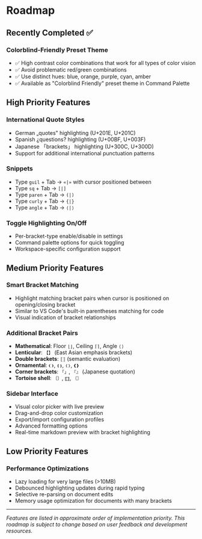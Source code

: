 # Roadmap

## Recently Completed ✅

### Colorblind-Friendly Preset Theme
- ✅ High contrast color combinations that work for all types of color vision
- ✅ Avoid problematic red/green combinations  
- ✅ Use distinct hues: blue, orange, purple, cyan, amber
- ✅ Available as "Colorblind Friendly" preset theme in Command Palette

## High Priority Features

### International Quote Styles
- German „quotes" highlighting (U+201E, U+201C)
- Spanish ¿questions? highlighting (U+00BF, U+003F)  
- Japanese 「brackets」 highlighting (U+300C, U+300D)
- Support for additional international punctuation patterns

### Snippets
- Type `guil` + Tab → `«|»` with cursor positioned between
- Type `sq` + Tab → `[|]`
- Type `paren` + Tab → `(|)`
- Type `curly` + Tab → `{|}`
- Type `angle` + Tab → `⟨|⟩`

### Toggle Highlighting On/Off
- Per-bracket-type enable/disable in settings
- Command palette options for quick toggling
- Workspace-specific configuration support

## Medium Priority Features

### Smart Bracket Matching
- Highlight matching bracket pairs when cursor is positioned on opening/closing bracket
- Similar to VS Code's built-in parentheses matching for code
- Visual indication of bracket relationships

### Additional Bracket Pairs
- **Mathematical**: Floor `⌊⌋`, Ceiling `⌈⌉`, Angle `⟨⟩`
- **Lenticular**: `【】` (East Asian emphasis brackets)
- **Double brackets**: `⟦⟧` (semantic evaluation)
- **Ornamental**: `❨❩`, `❪❫`, `❬❭`, `❰❱`
- **Corner brackets**: `「」`, `『』` (Japanese quotation)
- **Tortoise shell**: `〔〕`, `〖〗`, `〘〙`

### Sidebar Interface
- Visual color picker with live preview
- Drag-and-drop color customization
- Export/import configuration profiles
- Advanced formatting options
- Real-time markdown preview with bracket highlighting

## Low Priority Features

### Performance Optimizations
- Lazy loading for very large files (>10MB)
- Debounced highlighting updates during rapid typing
- Selective re-parsing on document edits
- Memory usage optimization for documents with many brackets

---

*Features are listed in approximate order of implementation priority. This roadmap is subject to change based on user feedback and development resources.*
